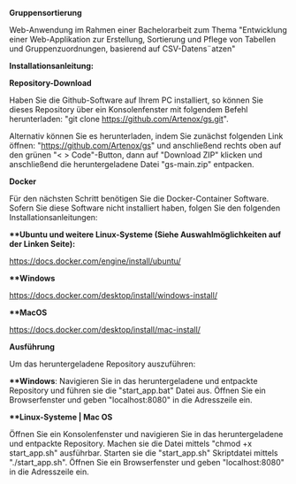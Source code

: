 __Gruppensortierung__

Web-Anwendung im Rahmen einer Bachelorarbeit zum Thema
"Entwicklung einer Web-Applikation zur Erstellung,
Sortierung und Pflege von Tabellen und
Gruppenzuordnungen, basierend auf CSV-Datens¨atzen"

__Installationsanleitung:__

__Repository-Download__

Haben Sie die Github-Software auf Ihrem PC installiert, so können Sie dieses Repository über
ein Konsolenfenster mit folgendem Befehl herunterladen: "git clone https://github.com/Artenox/gs.git".

Alternativ können Sie es herunterladen, indem Sie zunächst folgenden Link öffnen: "https://github.com/Artenox/gs" und anschließend rechts oben auf den grünen "< > Code"-Button, dann auf "Download ZIP" klicken
und anschließend die heruntergeladene Datei "gs-main.zip" entpacken.

__Docker__

Für den nächsten Schritt benötigen Sie die Docker-Container Software.
Sofern Sie diese Software nicht installiert haben, folgen Sie den folgenden Installationsanleitungen:

__**Ubuntu und weitere Linux-Systeme (Siehe Auswahlmöglichkeiten auf der Linken Seite):__

https://docs.docker.com/engine/install/ubuntu/

__**Windows__

https://docs.docker.com/desktop/install/windows-install/

__**MacOS__

https://docs.docker.com/desktop/install/mac-install/

__Ausführung__

Um das heruntergeladene Repository auszuführen:

__**Windows__: 
Navigieren Sie in das heruntergeladene und entpackte Repository und führen sie die "start_app.bat" Datei aus.
Öffnen Sie ein Browserfenster und geben "localhost:8080" in die Adresszeile ein.

__**Linux-Systeme | Mac OS__

Öffnen Sie ein Konsolenfenster und navigieren Sie in das heruntergeladene und entpackte Repository.
Machen sie die Datei mittels "chmod +x start_app.sh" ausführbar.
Starten sie die "start_app.sh" Skriptdatei mittels "./start_app.sh".
Öffnen Sie ein Browserfenster und geben "localhost:8080" in die Adresszeile ein.
